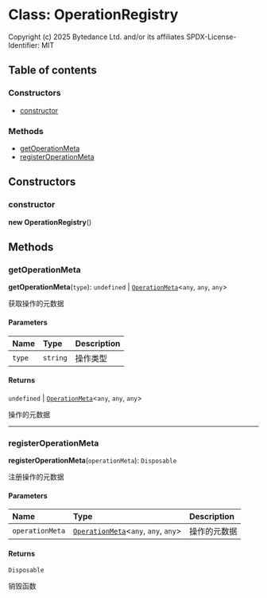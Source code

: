 # Class: OperationRegistry

Copyright (c) 2025 Bytedance Ltd. and/or its affiliates
SPDX-License-Identifier: MIT

## Table of contents

### Constructors

* [constructor](/en/auto-docs/fixed-history-plugin/classes/OperationRegistry.md#constructor)

### Methods

* [getOperationMeta](/en/auto-docs/fixed-history-plugin/classes/OperationRegistry.md#getoperationmeta)
* [registerOperationMeta](/en/auto-docs/fixed-history-plugin/classes/OperationRegistry.md#registeroperationmeta)

## Constructors

### constructor

**new OperationRegistry**()

## Methods

### getOperationMeta

**getOperationMeta**(`type`): `undefined` | [`OperationMeta`](/en/auto-docs/fixed-history-plugin/interfaces/OperationMeta.md)<`any`, `any`, `any`>

获取操作的元数据

#### Parameters

| Name | Type | Description |
| :------ | :------ | :------ |
| `type` | `string` | 操作类型 |

#### Returns

`undefined` | [`OperationMeta`](/en/auto-docs/fixed-history-plugin/interfaces/OperationMeta.md)<`any`, `any`, `any`>

操作的元数据

***

### registerOperationMeta

**registerOperationMeta**(`operationMeta`): `Disposable`

注册操作的元数据

#### Parameters

| Name | Type | Description |
| :------ | :------ | :------ |
| `operationMeta` | [`OperationMeta`](/en/auto-docs/fixed-history-plugin/interfaces/OperationMeta.md)<`any`, `any`, `any`> | 操作的元数据 |

#### Returns

`Disposable`

销毁函数
